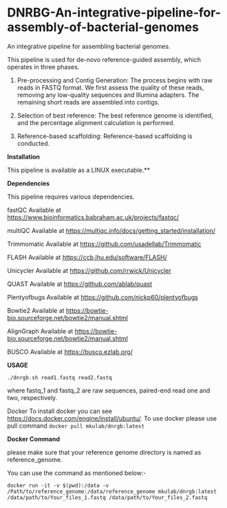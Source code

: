 # DNRBG-An-integrative-pipeline-for-assembly-of-bacterial-genomes
An integrative pipeline for assembling bacterial genomes.

This pipeline is used for de-novo reference-guided assembly, which operates in three phases.

1) Pre-processing and Contig Generation: The process begins with raw reads in FASTQ format. We first assess the quality of these reads, removing any low-quality sequences and Illumina adapters. The remaining short reads are assembled into contigs.

2) Selection of best reference: The best reference genome is identified, and the percentage alignment calculation is performed.

3) Reference-based scaffolding: Reference-based scaffolding is conducted.

**Installation**

This pipeline is available as a LINUX executable.**

**Dependencies**

This pipeline requires various dependencies.

fastQC Available at https://www.bioinformatics.babraham.ac.uk/projects/fastqc/

multiQC Available at https://multiqc.info/docs/getting_started/installation/

Trimmomatic Available at https://github.com/usadellab/Trimmomatic

FLASH Available at https://ccb.jhu.edu/software/FLASH/

Unicycler Available at https://github.com/rrwick/Unicycler

QUAST Available at https://github.com/ablab/quast

Plentyofbugs Available at https://github.com/nickp60/plentyofbugs

Bowtie2 Available at https://bowtie-bio.sourceforge.net/bowtie2/manual.shtml

AlignGraph Available at https://bowtie-bio.sourceforge.net/bowtie2/manual.shtml

BUSCO Available at https://busco.ezlab.org/

**USAGE**

`./dnrgb.sh read1.fastq read2.fastq` 

where fastq_1 and fastq_2 are raw sequences, paired-end read one and two, respectively.

Docker To install docker you can see https://docs.docker.com/engine/install/ubuntu/. To use docker please use pull command `docker pull mkulab/dnrgb:latest`

**Docker Command**

please make sure that your reference genome directory is named as reference_genome.

You can use the command as mentioned below:-

`docker run -it -v $(pwd):/data -v /Path/to/reference_genome:/data/reference_genome mkulab/dnrgb:latest /data/path/to/Your_files_1.fastq /data/path/to/Your_files_2.fastq`
